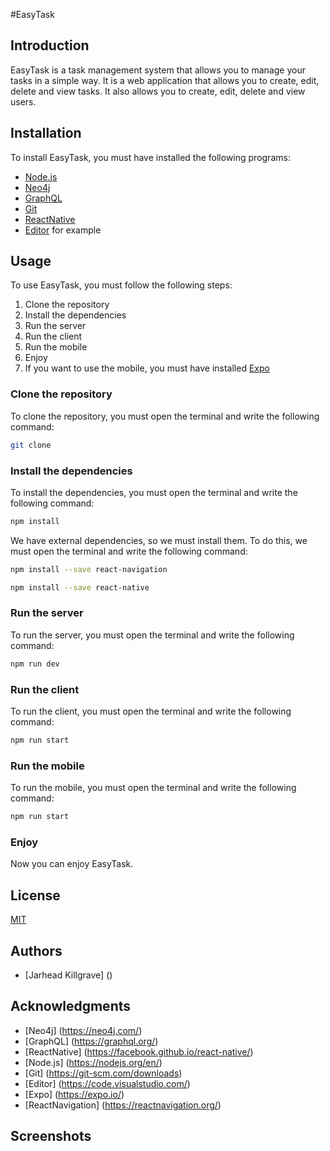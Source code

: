 #EasyTask

## Introduction
EasyTask is a task management system that allows you to manage your tasks in a simple way. 
It is a web application that allows you to create, edit, delete and view tasks. 
It also allows you to create, edit, delete and view users.

## Installation
To install EasyTask, you must have installed the following programs:
* [Node.js](https://nodejs.org/en/)
* [Neo4j](https://neo4j.com/download/)
* [GraphQL](https://graphql.org/)
* [Git](https://git-scm.com/downloads)
* [ReactNative](https://facebook.github.io/react-native/)
* [Editor](https://code.visualstudio.com/) for example

## Usage
To use EasyTask, you must follow the following steps:
1. Clone the repository
2. Install the dependencies
3. Run the server
4. Run the client
5. Run the mobile
6. Enjoy
7. If you want to use the mobile, you must have installed [Expo](https://expo.io/)

### Clone the repository
To clone the repository, you must open the terminal and write the following command:
```bash
git clone
```

### Install the dependencies
To install the dependencies, you must open the terminal and write the following command:
```bash
npm install
```
We have external dependencies, so we must install them. To do this, we must open the terminal and write the following command:
```bash
npm install --save react-navigation
```
```bash
npm install --save react-native
```

### Run the server
To run the server, you must open the terminal and write the following command:
```bash
npm run dev
```

### Run the client
To run the client, you must open the terminal and write the following command:
```bash
npm run start
```

### Run the mobile
To run the mobile, you must open the terminal and write the following command:
```bash
npm run start
```

### Enjoy
Now you can enjoy EasyTask.

## License
[MIT](https://choosealicense.com/licenses/mit/)

## Authors
* [Jarhead Killgrave] ()

## Acknowledgments
* [Neo4j] (https://neo4j.com/)
* [GraphQL] (https://graphql.org/)
* [ReactNative] (https://facebook.github.io/react-native/)
* [Node.js] (https://nodejs.org/en/)
* [Git] (https://git-scm.com/downloads)
* [Editor] (https://code.visualstudio.com/)
* [Expo] (https://expo.io/)
* [ReactNavigation] (https://reactnavigation.org/)

## Screenshots
